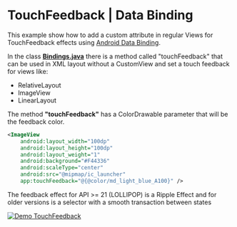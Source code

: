# TouchFeedback | Data Binding

This example show how to add a custom attribute in regular Views for TouchFeedback effects using [Android Data Binding].

In the class **[Bindings.java]** there is a method called "touchFeedback" that can be used in XML layout without a CustomView and set a touch feedback for views like:
  - RelativeLayout
  - ImageView
  - LinearLayout

The method **"touchFeedback"** has a ColorDrawable parameter that will be the feedback color. 

```xml
<ImageView
    android:layout_width="100dp"
    android:layout_height="100dp"
    android:layout_weight="1"
    android:background="#F44336"
    android:scaleType="center"
    android:src="@mipmap/ic_launcher"
    app:touchFeedback="@{@color/md_light_blue_A100}" />
```

[Bindings.java]: <https://github.com/renannery/TouchFeedback/blob/master/app/src/main/java/br/com/nery/touchfeedback/Bindings.java>
[Android Data Binding]: <http://developer.android.com/tools/data-binding/guide.html>

The feedback effect for API >= 21 (LOLLIPOP) is a Ripple Effect and for older versions is a selector with a smooth transaction between states

[![Demo TouchFeedback](https://j.gifs.com/PN7VxA.gif)](https://youtu.be/qYsaxhigFqs)

